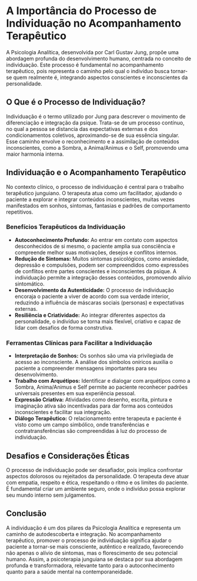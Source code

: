 
# A Importância do Processo de Individuação no Acompanhamento Terapêutico

A Psicologia Analítica, desenvolvida por Carl Gustav Jung, propõe uma abordagem profunda do desenvolvimento humano, centrada no conceito de individuação. Este processo é fundamental no acompanhamento terapêutico, pois representa o caminho pelo qual o indivíduo busca tornar-se quem realmente é, integrando aspectos conscientes e inconscientes da personalidade.

## O Que é o Processo de Individuação?

Individuação é o termo utilizado por Jung para descrever o movimento de diferenciação e integração da psique. Trata-se de um processo contínuo, no qual a pessoa se distancia das expectativas externas e dos condicionamentos coletivos, aproximando-se de sua essência singular. Esse caminho envolve o reconhecimento e a assimilação de conteúdos inconscientes, como a Sombra, a Anima/Animus e o Self, promovendo uma maior harmonia interna.

## Individuação e o Acompanhamento Terapêutico

No contexto clínico, o processo de individuação é central para o trabalho terapêutico junguiano. O terapeuta atua como um facilitador, ajudando o paciente a explorar e integrar conteúdos inconscientes, muitas vezes manifestados em sonhos, sintomas, fantasias e padrões de comportamento repetitivos.

### Benefícios Terapêuticos da Individuação

- **Autoconhecimento Profundo:** Ao entrar em contato com aspectos desconhecidos de si mesmo, o paciente amplia sua consciência e compreende melhor suas motivações, desejos e conflitos internos.
- **Redução de Sintomas:** Muitos sintomas psicológicos, como ansiedade, depressão e compulsões, podem ser compreendidos como expressões de conflitos entre partes conscientes e inconscientes da psique. A individuação permite a integração desses conteúdos, promovendo alívio sintomático.
- **Desenvolvimento da Autenticidade:** O processo de individuação encoraja o paciente a viver de acordo com sua verdade interior, reduzindo a influência de máscaras sociais (personas) e expectativas externas.
- **Resiliência e Criatividade:** Ao integrar diferentes aspectos da personalidade, o indivíduo se torna mais flexível, criativo e capaz de lidar com desafios de forma construtiva.

### Ferramentas Clínicas para Facilitar a Individuação

- **Interpretação de Sonhos:** Os sonhos são uma via privilegiada de acesso ao inconsciente. A análise dos símbolos oníricos auxilia o paciente a compreender mensagens importantes para seu desenvolvimento.
- **Trabalho com Arquétipos:** Identificar e dialogar com arquétipos como a Sombra, Anima/Animus e Self permite ao paciente reconhecer padrões universais presentes em sua experiência pessoal.
- **Expressão Criativa:** Atividades como desenho, escrita, pintura e imaginação ativa são incentivadas para dar forma aos conteúdos inconscientes e facilitar sua integração.
- **Diálogo Terapêutico:** O relacionamento entre terapeuta e paciente é visto como um campo simbólico, onde transferências e contratransferências são compreendidas à luz do processo de individuação.

## Desafios e Considerações Éticas

O processo de individuação pode ser desafiador, pois implica confrontar aspectos dolorosos ou rejeitados da personalidade. O terapeuta deve atuar com empatia, respeito e ética, respeitando o ritmo e os limites do paciente. É fundamental criar um ambiente seguro, onde o indivíduo possa explorar seu mundo interno sem julgamentos.

## Conclusão

A individuação é um dos pilares da Psicologia Analítica e representa um caminho de autodescoberta e integração. No acompanhamento terapêutico, promover o processo de individuação significa ajudar o paciente a tornar-se mais consciente, autêntico e realizado, favorecendo não apenas o alívio de sintomas, mas o florescimento de seu potencial humano. Assim, a psicoterapia junguiana se destaca por sua abordagem profunda e transformadora, relevante tanto para o autoconhecimento quanto para a saúde mental na contemporaneidade.
```
